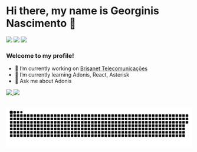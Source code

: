 # Hi there, my name is Georginis Nascimento 👋
  
<div>
  <a href="https://www.instagram.com/georginmatheus/" target="_blank"><img src="https://img.shields.io/badge/-Instagram-%23E4405F?style=for-the-badge&logo=instagram&logoColor=white" target="_blank"></a>
  <a href = "mailto:georginmatheus@gmail.com"><img src="https://img.shields.io/badge/-Gmail-%23333?style=for-the-badge&logo=gmail&logoColor=white" target="_blank"></a>
  <a href="https://www.linkedin.com/in/georginis-nascimento/" target="_blank"><img src="https://img.shields.io/badge/-LinkedIn-%230077B5?style=for-the-badge&logo=linkedin&logoColor=white" target="_blank"></a>
</div>

### Welcome to my profile!
  
- 🔭 I’m currently working on <a href="https://www.brisanet.com.br/" target="_blank">Brisanet Telecomunicações</a>
- 🌱 I’m currently learning Adonis, React, Asterisk
- 💬 Ask me about Adonis

<div>
  <a href="https://github.com/georginm">
  <img height="170em" src="https://github-readme-stats.vercel.app/api?username=georginm&show_icons=true&theme=dark&include_all_commits=true&count_private=true"/>
  <img height="170em" src="https://github-readme-stats.vercel.app/api/top-langs/?username=georginm&layout=compact&langs_count=7&theme=dark"/>
</div>
  
  ##
  
<div>
  
  ![Snake animation](https://github.com/georginm/georginm/blob/output/github-contribution-grid-snake.svg)
  
</div>
